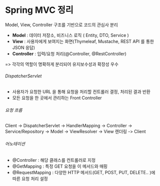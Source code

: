 # Spring MVC 정리



Model, View, Controller 구조를 기반으로 코드의 관심사 분리

* **Model** : 데이터 저장소, 비즈니스 로직 ( Entity, DTO, Service )
* **View** : 사용자에게 보여지는 화면(Thymeleaf, Mustache, REST API 를 통한 JSON 응답)
* **Controller** : 입력/요청 처리(@Controller, @RestController)

=>  각각의 역할이 명확하게 분리되어 유지보수성과 확장성 우수



###### DispatcherServlet

* 사용자가 요청한 URL 을 통해 요청을 처리할 컨트롤러 결정, 처리된 결과 반환
* 모든 요청을 한 곳에서 관리하는 Front Controller



###### 요청 흐름

Client -> DispatcherServlet -> HandlerMapping -> Controller -> Service/Repository -> Model -> ViewResolver -> View 렌더링 -> Client



###### 어노테이션

* @Controller : 해당 클래스를 컨트롤러로 지정
* @GetMapping : 특정 GET 요청을 이 메서드와 매핑
* @RequestMapping : 다양한 HTTP 메서드(GET, POST, PUT, DELETE.. )에 따른 요청 처리 설정
